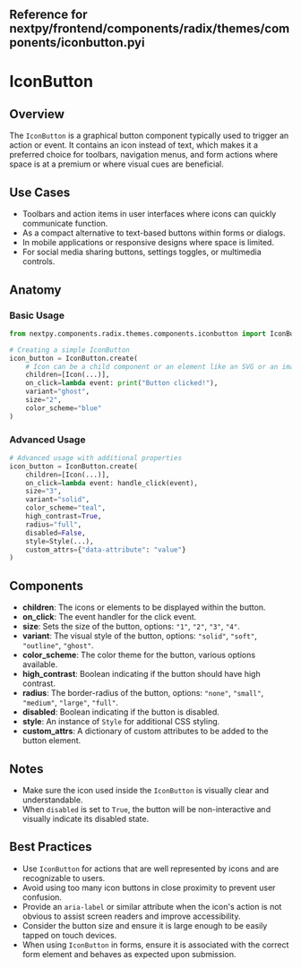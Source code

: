 ##  Reference for nextpy/frontend/components/radix/themes/components/iconbutton.pyi

# IconButton

## Overview

The `IconButton` is a graphical button component typically used to trigger an action or event. It contains an icon instead of text, which makes it a preferred choice for toolbars, navigation menus, and form actions where space is at a premium or where visual cues are beneficial.

## Use Cases

- Toolbars and action items in user interfaces where icons can quickly communicate function.
- As a compact alternative to text-based buttons within forms or dialogs.
- In mobile applications or responsive designs where space is limited.
- For social media sharing buttons, settings toggles, or multimedia controls.

## Anatomy

### Basic Usage

```python
from nextpy.components.radix.themes.components.iconbutton import IconButton

# Creating a simple IconButton
icon_button = IconButton.create(
    # Icon can be a child component or an element like an SVG or an image
    children=[Icon(...)],
    on_click=lambda event: print("Button clicked!"),
    variant="ghost",
    size="2",
    color_scheme="blue"
)
```

### Advanced Usage

```python
# Advanced usage with additional properties
icon_button = IconButton.create(
    children=[Icon(...)],
    on_click=lambda event: handle_click(event),
    size="3",
    variant="solid",
    color_scheme="teal",
    high_contrast=True,
    radius="full",
    disabled=False,
    style=Style(...),
    custom_attrs={"data-attribute": "value"}
)
```

## Components

- **children**: The icons or elements to be displayed within the button.
- **on_click**: The event handler for the click event.
- **size**: Sets the size of the button, options: `"1"`, `"2"`, `"3"`, `"4"`.
- **variant**: The visual style of the button, options: `"solid"`, `"soft"`, `"outline"`, `"ghost"`.
- **color_scheme**: The color theme for the button, various options available.
- **high_contrast**: Boolean indicating if the button should have high contrast.
- **radius**: The border-radius of the button, options: `"none"`, `"small"`, `"medium"`, `"large"`, `"full"`.
- **disabled**: Boolean indicating if the button is disabled.
- **style**: An instance of `Style` for additional CSS styling.
- **custom_attrs**: A dictionary of custom attributes to be added to the button element.

## Notes

- Make sure the icon used inside the `IconButton` is visually clear and understandable.
- When `disabled` is set to `True`, the button will be non-interactive and visually indicate its disabled state.

## Best Practices

- Use `IconButton` for actions that are well represented by icons and are recognizable to users.
- Avoid using too many icon buttons in close proximity to prevent user confusion.
- Provide an `aria-label` or similar attribute when the icon's action is not obvious to assist screen readers and improve accessibility.
- Consider the button size and ensure it is large enough to be easily tapped on touch devices.
- When using `IconButton` in forms, ensure it is associated with the correct form element and behaves as expected upon submission.